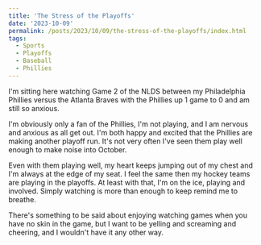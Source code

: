 ```yaml
---
title: 'The Stress of the Playoffs'
date: '2023-10-09'
permalink: /posts/2023/10/09/the-stress-of-the-playoffs/index.html
tags:
  - Sports
  - Playoffs
  - Baseball
  - Phillies
---
```


I'm sitting here watching Game 2 of the NLDS between my Philadelphia Phillies versus the Atlanta Braves with the Phillies up 1 game to 0 and am still so anxious.
<!-- excerpt -->

I'm obviously only a fan of the Phillies, I'm not playing, and I am nervous and anxious as all get out. I'm both happy and excited that the Phillies are making another playoff run. It's not very often I've seen them play well enough to make noise into October.

Even with them playing well, my heart keeps jumping out of my chest and I'm always at the edge of my seat. I feel the same then my hockey teams are playing in the playoffs. At least with that, I'm on the ice, playing and involved. Simply watching is more than enough to keep remind me to breathe.

There's something to be said about enjoying watching games when you have no skin in the game, but I want to be yelling and screaming and cheering, and I wouldn't have it any other way.